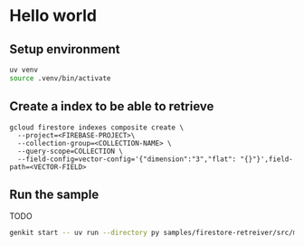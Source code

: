 # Hello world

## Setup environment

```bash
uv venv
source .venv/bin/activate
```

## Create a index to be able to retrieve
```
gcloud firestore indexes composite create \
  --project=<FIREBASE-PROJECT>\
  --collection-group=<COLLECTION-NAME> \
  --query-scope=COLLECTION \
  --field-config=vector-config='{"dimension":"3","flat": "{}"}',field-path=<VECTOR-FIELD>
```
## Run the sample

TODO

```bash
genkit start -- uv run --directory py samples/firestore-retreiver/src/main.py
```